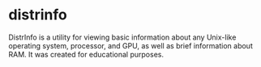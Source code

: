 # distrinfo
DistrInfo is a utility for viewing basic information about any Unix-like operating system, processor, and GPU, as well as brief information about RAM. It was created for educational purposes.

